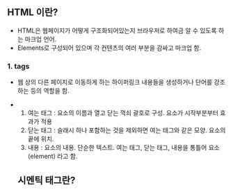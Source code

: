 ## HTML 이란? 
+ HTML은 웹페이지가 어떻게 구조화되어있는지 브라우저로 하여금 알 수 있도록 하는 마크업 언어.
+ Elements로 구성되어 있으며 각 컨텐츠의 여러 부분을 감싸고 마크업 함.
  

### 1. tags
+ 웹 상의 다른 페이지로 이동하게 하는 하이퍼링크 내용들을 생성하거나 단어를 강조하는 등의 역할을 함.
+ 1. 여는 태그 : 요소의 이름과 열고 닫는 꺽쇠 괄호로 구성. 요소가 시작부분부터 효과가 적용
  2. 닫는 태그 : 슬래시 하나 포함하는 것을 제외하면 여는 태그와 같은 모양. 요소의 끝에 위치.
  3. 내용 : 요소의 내용. 단순한 텍스트. 여는 태그, 닫는 태그, 내용을 통틀어 요소(element) 라고 함.


  ## 시멘틱 태그란?
  
